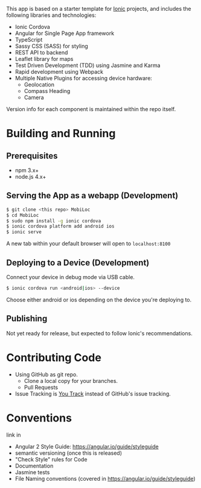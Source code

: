 
This app is based on a starter template for [Ionic](http://ionicframework.com/docs/) projects, and includes the following libraries and technologies:
* Ionic Cordova
* Angular for Single Page App framework
* TypeScript
* Sassy CSS (SASS) for styling
* REST API to backend
* Leaflet library for maps
* Test Driven Development (TDD) using Jasmine and Karma
* Rapid development using Webpack
* Multiple Native Plugins for accessing device hardware:
  * Geolocation
  * Compass Heading
  * Camera

Version info for each component is maintained within the repo itself.

# Building and Running
## Prerequisites
* npm 3.x+ 
* node.js 4.x+

## Serving the App as a webapp (Development)

```bash
$ git clone <this repo> MobiLoc
$ cd MobiLoc
$ sudo npm install -g ionic cordova
$ ionic cordova platform add android ios
$ ionic serve
```

A new tab within your default browser will open to `localhost:8100`

## Deploying to a Device (Development)

Connect your device in debug mode via USB cable.

```bash
$ ionic cordova run <android|ios> --device
```

Choose either android or ios depending on the device you're deploying to.

## Publishing
Not yet ready for release, but expected to follow Ionic's recommendations.

# Contributing Code
* Using GitHub as git repo.  
  * Clone a local copy for your branches.
  * Pull Requests
* Issue Tracking is [You Track](https://youtrack.clueride.com/) instead of GitHub's issue tracking.


# Conventions
link in 
* Angular 2 Style Guide: https://angular.io/guide/styleguide
* semantic versioning (once this is released)
* "Check Style" rules for Code
* Documentation
* Jasmine tests
* File Naming conventions (covered in https://angular.io/guide/styleguide)
